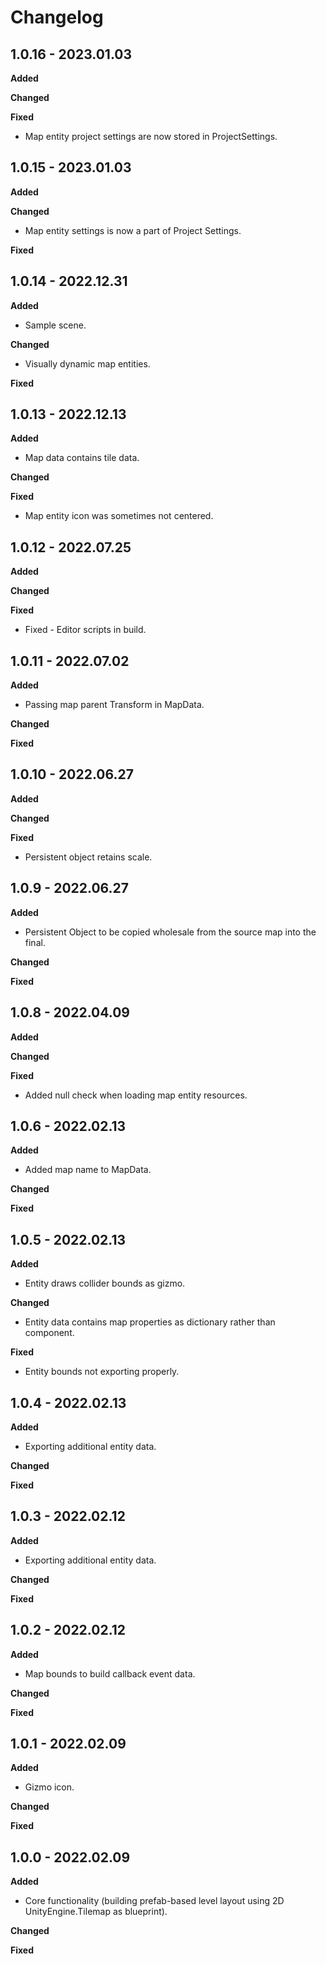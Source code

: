 # Changelog

## 1.0.16 - 2023.01.03

**Added**

**Changed**

**Fixed**

- Map entity project settings are now stored in ProjectSettings.

## 1.0.15 - 2023.01.03

**Added**

**Changed**

- Map entity settings is now a part of Project Settings.

**Fixed**

## 1.0.14 - 2022.12.31

**Added**

- Sample scene.

**Changed**

- Visually dynamic map entities.

**Fixed**

## 1.0.13 - 2022.12.13

**Added**

- Map data contains tile data.

**Changed**

**Fixed**

- Map entity icon was sometimes not centered.

## 1.0.12 - 2022.07.25

**Added**

**Changed**

**Fixed**

- Fixed - Editor scripts in build.

## 1.0.11 - 2022.07.02

**Added**

- Passing map parent Transform in MapData.

**Changed**

**Fixed**

## 1.0.10 - 2022.06.27

**Added**

**Changed**

**Fixed**

- Persistent object retains scale.

## 1.0.9 - 2022.06.27

**Added**

- Persistent Object to be copied wholesale from the source map into the final.

**Changed**

**Fixed**

## 1.0.8 - 2022.04.09

**Added**

**Changed**

**Fixed**

* Added null check when loading map entity resources.

## 1.0.6 - 2022.02.13

**Added**

* Added map name to MapData.

**Changed**

**Fixed**

## 1.0.5 - 2022.02.13

**Added**

* Entity draws collider bounds as gizmo.

**Changed**

* Entity data contains map properties as dictionary rather than component.

**Fixed**

* Entity bounds not exporting properly.

## 1.0.4 - 2022.02.13

**Added**

* Exporting additional entity data.

**Changed**

**Fixed**

## 1.0.3 - 2022.02.12

**Added**

* Exporting additional entity data.

**Changed**

**Fixed**

## 1.0.2 - 2022.02.12

**Added**

* Map bounds to build callback event data.

**Changed**

**Fixed**

## 1.0.1 - 2022.02.09

**Added**

* Gizmo icon.

**Changed**

**Fixed**

## 1.0.0 - 2022.02.09

**Added**

* Core functionality (building prefab-based level layout using 2D UnityEngine.Tilemap as blueprint).

**Changed**

**Fixed**
